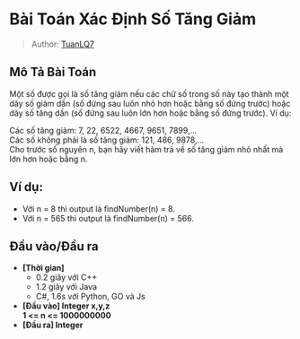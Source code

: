 # Bài Toán Xác Định Số Tăng Giảm

> Author: [TuanLQ7](https://codelearn.io/profile/3488)

## Mô Tả Bài Toán
Một số được gọi là số tăng giảm nếu các chữ số trong số này tạo thành một dãy số giảm dần (số đứng sau luôn nhỏ hơn hoặc bằng số đứng trước) hoặc dãy số tăng dần (số đứng sau luôn lớn hơn hoặc bằng số đứng trước). Ví dụ:

Các số tăng giảm: 7, 22, 6522, 4667, 9651, 7899,...\
Các số không phải là số tăng giảm: 121, 486, 9878,...\
Cho trước số nguyên n, bạn hãy viết hàm trả về số tăng giảm nhỏ nhất mà lớn hơn hoặc bằng n.

## Ví dụ:

- Với n = 8 thì output là findNumber(n) = 8.
- Với n = 565 thì output là findNumber(n) = 566.

## Đầu vào/Đầu ra
- **[Thời gian]**
    - 0.2 giây với C++
    - 1.2 giây với Java
    - C#, 1.6s với Python, GO và Js
- **[Đầu vào] Integer x,y,z**\
    **1 <= n <= 1000000000**
- **[Đầu ra] Integer** 